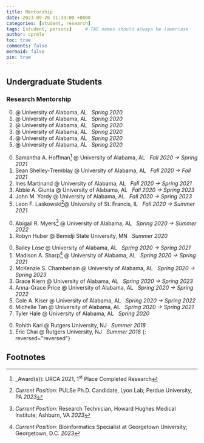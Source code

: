 ```yaml
---
title: Mentorship
date: 2023-09-26 11:33:00 +0800
categories: [student, research]
tags: [student, persons]     # TAG names should always be lowercase
author: cprele
toc: true
comments: false
mermaid: false
pin: true
---
```



## Undergraduate Students

### Research Mentorship

0. @ University of Alabama, AL &nbsp; _Spring 2020_
0. @ University of Alabama, AL &nbsp; _Spring 2020_
0. @ University of Alabama, AL &nbsp; _Spring 2020_
0. @ University of Alabama, AL &nbsp; _Spring 2020_
0. @ University of Alabama, AL &nbsp; _Spring 2020_
0. @ University of Alabama, AL &nbsp; _Spring 2020_
<!-- Fall 2020 -->
0. Samantha A. Hoffman[^samanthaahoffman] @ University of Alabama, AL &nbsp; _Fall 2020 &rarr; Spring 2021_
0. Sean Shelley-Tremblay @ University of Alabama, AL &nbsp; _Fall 2020 &rarr; Fall 2021_
0. Ines Martinand @ University of Alabama, AL &nbsp; _Fall 2020 &rarr; Spring 2021_
0. Abbie A. Giunta @ University of Alabama, AL &nbsp; _Fall 2020 &rarr; Spring 2023_
0. John M. Yordy @ University of Alabama, AL &nbsp; _Fall 2020 &rarr; Spring 2023_
0. Leon F. Laskowski[^leonflaskowski]@ University of St. Francis, IL &nbsp; _Fall 2020 &rarr; Summer 2021_
<!-- Summer 2020 -->
0. Abigail R. Myers[^abigailrmyers] @ University of Alabama, AL &nbsp; _Spring 2020 &rarr; Summer 2022_
0. Robyn Huber @ Bemidji State University, MN &nbsp; _Summer 2020_
<!-- Spring 2020 -->
0. Bailey Lose @ University of Alabama, AL &nbsp; _Spring 2020 &rarr; Spring 2021_
0. Madison A. Sharp[^madisonasharp] @ University of Alabama, AL &nbsp; _Spring 2020 &rarr; Spring 2021_
0. McKenzie S. Chamberlain @ University of Alabama, AL &nbsp; _Spring 2020 &rarr; Spring 2023_
0. Grace Kiern @ University of Alabama, AL &nbsp; _Spring 2020 &rarr; Spring 2023_
0. Anna-Grace Price @ University of Alabama, AL &nbsp; _Spring 2020 &rarr; Spring 2022_
0. Cole A. Kiser @ University of Alabama, AL &nbsp; _Spring 2020 &rarr; Spring 2022_
0. Michelle Tan @ University of Alabama, AL &nbsp; _Spring 2020 &rarr; Spring 2021_
0. Tyler Hale @ University of Alabama, AL &nbsp; _Spring 2020_
<!-- Rutgers University -->
0. Rohith Kari @ Rutgers University, NJ &nbsp; _Summer 2018_
0. Eric Chai @ Rutgers University, NJ &nbsp; _Summer 2018_
{: reversed="reversed"}

## Footnotes

[^madisonasharp]: _Current Position_: Bioinformatics Specialist at Georgetown University; Georgetown, D.C. _2023_
[^abigailrmyers]: _Current Position_: Research Technician, Howard Hughes Medical Institute; Ashburn, VA _2023_
[^leonflaskowski]: _Current Position_: PULSe Ph.D. Candidate, Lyon Lab; Perdue University, PA _2023_
[^samanthaahoffman]: _Award(s)): URCA 2021, 1<sup>st</sup> Place Completed Research 
